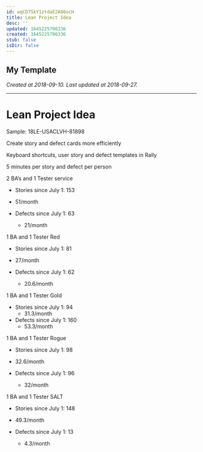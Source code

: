 ```yaml
---
id: wqCD7SkY1ztdaE2A80ucH
title: Lean Project Idea
desc: ''
updated: 1645225706336
created: 1645225706336
stub: false
isDir: false
---
```

My Template
---

_Created at 2018-09-10._
_Last updated at 2018-09-27._




---

# Lean Project Idea


Sample: 18LE-USACLVH-81898

Create story and defect cards more efficiently 

Keyboard shortcuts, user story and defect templates in Rally

5 minutes per story and defect per person

2 BA’s and 1 Tester service

*   Stories since July 1: 153
    

*   51/month

*   Defects since July 1: 63
    *   21/month

1 BA and 1 Tester Red

*   Stories since July 1: 81
    

*   27/month

*   Defects since July 1: 62
    *   20.6/month

1 BA and 1 Tester Gold

*   Stories since July 1: 94
    *   31.3/month
*   Defects since July 1: 160
    *   53.3/month

1 BA and 1 Tester Rogue

*   Stories since July 1: 98
    

*   32.6/month

*   Defects since July 1: 96
    *   32/month

1 BA and 1 Tester SALT

*   Stories since July 1: 148
    

*   49.3/month

*   Defects since July 1: 13
    *   4.3/month


